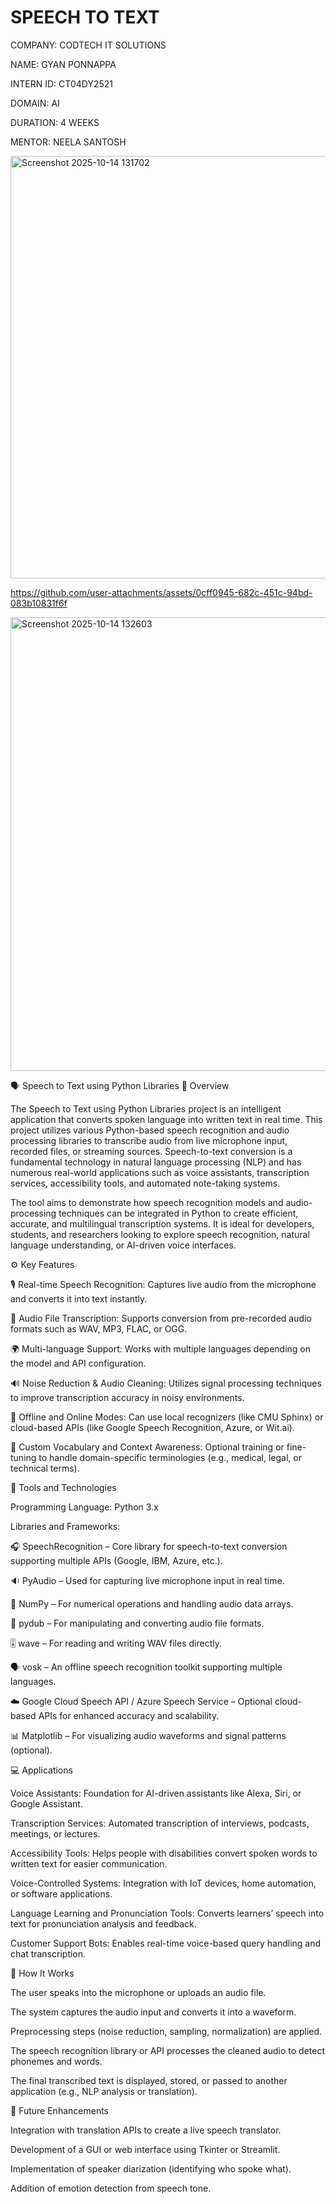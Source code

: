 # SPEECH TO TEXT
COMPANY: CODTECH IT SOLUTIONS

NAME: GYAN PONNAPPA

INTERN ID: CT04DY2521

DOMAIN: AI

DURATION: 4 WEEKS

MENTOR: NEELA SANTOSH

<img width="763" height="676" alt="Screenshot 2025-10-14 131702" src="https://github.com/user-attachments/assets/4a35d940-78ac-46cd-b974-399fbf6b1595" />


https://github.com/user-attachments/assets/0cff0945-682c-451c-94bd-083b10831f6f



<img width="764" height="726" alt="Screenshot 2025-10-14 132603" src="https://github.com/user-attachments/assets/9ebc4bc7-c874-46e7-af80-2b3ed2641ec8" />


🗣️ Speech to Text using Python Libraries
📘 Overview

The Speech to Text using Python Libraries project is an intelligent application that converts spoken language into written text in real time. This project utilizes various Python-based speech recognition and audio processing libraries to transcribe audio from live microphone input, recorded files, or streaming sources. Speech-to-text conversion is a fundamental technology in natural language processing (NLP) and has numerous real-world applications such as voice assistants, transcription services, accessibility tools, and automated note-taking systems.

The tool aims to demonstrate how speech recognition models and audio-processing techniques can be integrated in Python to create efficient, accurate, and multilingual transcription systems. It is ideal for developers, students, and researchers looking to explore speech recognition, natural language understanding, or AI-driven voice interfaces.

⚙️ Key Features

🎙️ Real-time Speech Recognition: Captures live audio from the microphone and converts it into text instantly.

📂 Audio File Transcription: Supports conversion from pre-recorded audio formats such as WAV, MP3, FLAC, or OGG.

🌍 Multi-language Support: Works with multiple languages depending on the model and API configuration.

🔊 Noise Reduction & Audio Cleaning: Utilizes signal processing techniques to improve transcription accuracy in noisy environments.

🤖 Offline and Online Modes: Can use local recognizers (like CMU Sphinx) or cloud-based APIs (like Google Speech Recognition, Azure, or Wit.ai).

🧠 Custom Vocabulary and Context Awareness: Optional training or fine-tuning to handle domain-specific terminologies (e.g., medical, legal, or technical terms).

🧩 Tools and Technologies

Programming Language: Python 3.x

Libraries and Frameworks:

🎧 SpeechRecognition – Core library for speech-to-text conversion supporting multiple APIs (Google, IBM, Azure, etc.).

🔉 PyAudio – Used for capturing live microphone input in real time.

🧮 NumPy – For numerical operations and handling audio data arrays.

🧠 pydub – For manipulating and converting audio file formats.

🎚️ wave – For reading and writing WAV files directly.

🗣️ vosk – An offline speech recognition toolkit supporting multiple languages.

☁️ Google Cloud Speech API / Azure Speech Service – Optional cloud-based APIs for enhanced accuracy and scalability.

📊 Matplotlib – For visualizing audio waveforms and signal patterns (optional).

💻 Applications

Voice Assistants: Foundation for AI-driven assistants like Alexa, Siri, or Google Assistant.

Transcription Services: Automated transcription of interviews, podcasts, meetings, or lectures.

Accessibility Tools: Helps people with disabilities convert spoken words to written text for easier communication.

Voice-Controlled Systems: Integration with IoT devices, home automation, or software applications.

Language Learning and Pronunciation Tools: Converts learners’ speech into text for pronunciation analysis and feedback.

Customer Support Bots: Enables real-time voice-based query handling and chat transcription.

🚀 How It Works

The user speaks into the microphone or uploads an audio file.

The system captures the audio input and converts it into a waveform.

Preprocessing steps (noise reduction, sampling, normalization) are applied.

The speech recognition library or API processes the cleaned audio to detect phonemes and words.

The final transcribed text is displayed, stored, or passed to another application (e.g., NLP analysis or translation).

🔮 Future Enhancements

Integration with translation APIs to create a live speech translator.

Development of a GUI or web interface using Tkinter or Streamlit.

Implementation of speaker diarization (identifying who spoke what).

Addition of emotion detection from speech tone.
